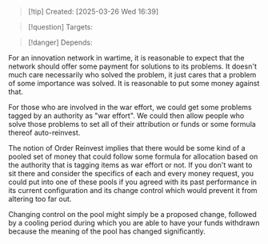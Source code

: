 
>[!tip] Created: [2025-03-26 Wed 16:39]

>[!question] Targets: 

>[!danger] Depends: 

For an innovation network in wartime, it is reasonable to expect that the network should offer some payment for solutions to its problems. It doesn't much care necessarily who solved the problem, it just cares that a problem of some importance was solved. It is reasonable to put some money against that. 

For those who are involved in the war effort, we could get some problems tagged by an authority as "war effort". We could then allow people who solve those problems to set all of their attribution or funds or some formula thereof auto-reinvest. 

The notion of Order Reinvest implies that there would be some kind of a pooled set of money that could follow some formula for allocation based on the authority that is tagging items as war effort or not. If you don't want to sit there and consider the specifics of each and every money request, you could put into one of these pools if you agreed with its past performance in its current configuration and its change control which would prevent it from altering too far out. 

Changing control on the pool might simply be a proposed change, followed by a cooling period during which you are able to have your funds withdrawn because the meaning of the pool has changed significantly. 